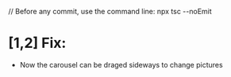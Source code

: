 // Before any commit, use the command line: npx tsc --noEmit

# [1,2] Fix: <PictureInput />

- Now the carousel can be draged sideways to change pictures
